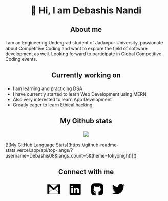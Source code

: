    # <p align="center"> 👋 Hi, I am Debashis Nandi</p>
   ## <p align="center"> About me</p>
   I am an Engineering Undergrad student of Jadavpur University, passionate about Competitive Coding and want to explore the field of software development as well. Looking forward to participate in Global Competitive Coding events.
   ## <p align="center"> Currently working on</p>
   - I am learning and practicing DSA
   - I have currently started to learn Web Development using MERN
   - Also very interested to learn App Development
   - Greatly eager to learn Ethical hacking
## <p align="center"> My Github stats</p>
<p align="center"><img width="60%" src="https://github-readme-stats.vercel.app/api?username=Debashis08&show_icons=true&line_height=20&theme=tokyonight" /></p>
[![My GitHub Language Stats](https://github-readme-stats.vercel.app/api/top-langs/?username=Debashis08&langs_count=5&theme=tokyonight)]()

   
   
   
   
   
   
   
## <p align="center"> Connect with me </p>
<p align="center"><a href="mailto:debashisnandi576@gmail.com"><img style="height: 40px; width: 40px" src="/Images/gmail_icon.png" alt="Gmail_icon"></a>&nbsp;&nbsp;&nbsp;&nbsp;&nbsp;&nbsp;
<a href="https://www.linkedin.com/in/debashis-nandi-219a62195"><img style="height: 40px; width: 40px"  src="/Images/linkedin_icon.png" alt="Linkedin_icon"></a>&nbsp;&nbsp;&nbsp;&nbsp;&nbsp;&nbsp;
<a href="https://github.com/Debashis08"><img style="height: 40px; width: 40px"  src="/Images/github_icon.png" alt="Github_icon"></a>&nbsp;&nbsp;&nbsp;&nbsp;&nbsp;&nbsp;
<!-- <a href="https://www.facebook.com/profile.php?id=100004941376234"><img style="height: 40px; width: 40px" src="/Images/facebook_logo_icon.png" alt="Facebook_icon"></a>&nbsp;&nbsp;&nbsp;&nbsp;&nbsp;&nbsp;
<a href="https://www.instagram.com/debashis_nandi08?r=nametag"><img style="height: 40px; width: 40px" src="/Images/instagram_icon.png" alt="Instagram_icon"></a>&nbsp;&nbsp;&nbsp;&nbsp;&nbsp;&nbsp; -->
<a href="https://twitter.com/Debashis_0804?t=RlnpBD3uYgcKGMGMIa6NfQ&s=09"><img style="height: 40px; width: 40px"  src="/Images/twitter_icon.png" alt="Twitter_icon"></a></p>
